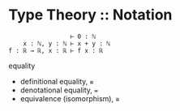 # Type Theory :: Notation

```
                 ⊢ 0 : ℕ
    x : ℕ, y : ℕ ⊢ x + y : ℕ
f : ℝ → ℝ, x : ℝ ⊢ f x : ℝ
```

equality
- definitional equality,     `≡`
- denotational equality,     `=`
- equivalence (isomorphism), `≅`
